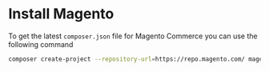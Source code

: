 # Install Magento

To get the latest `composer.json` file for Magento Commerce you can use the following command

```sh
composer create-project --repository-url=https://repo.magento.com/ magento/project-enterprise-edition --stability=stable projects/sample-data/tmp/ee
```